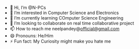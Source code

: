 - 👋 Hi, I’m @N-PCs
- 👀 I’m interested in Computer Science and Electronics
- 🌱 I’m currently learning COmputer Science Engineering
- 💞️ I’m looking to collaborate on real time collaborative project
- 📫 How to reach me neelpandey@official@gmail.com
- 😄 Pronouns: He/Him
- ⚡ Fun fact: My Curiosity might make you hate me 

<!---
N-PCs/N-PCs is a ✨ special ✨ repository because its `README.md` (this file) appears on your GitHub profile.
You can click the Preview link to take a look at your changes.
--->
